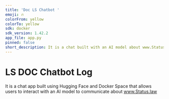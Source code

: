 ```yaml
---
title: 'Doc LS Chatbot '
emoji: 🔥
colorFrom: yellow
colorTo: yellow
sdk: docker
sdk_version: 1.42.2
app_file: app.py
pinned: false
short_description: It is a chat built with an AI model about www.Status.law
---
```


# LS DOC Chatbot Log

It is a chat app built using Hugging Face and Docker Space that allows users to interact with an AI model to communicate about www.Status.law